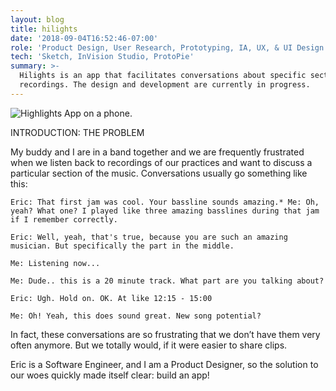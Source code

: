 ```yaml
---
layout: blog
title: hilights
date: '2018-09-04T16:52:46-07:00'
role: 'Product Design, User Research, Prototyping, IA, UX, & UI Design'
tech: 'Sketch, InVision Studio, ProtoPie'
summary: >-
  Hilights is an app that facilitates conversations about specific sections of
  recordings. The design and development are currently in progress.
---
```

![Highlights App on a phone.](/uploads/hilights-01.jpg)

INTRODUCTION: THE PROBLEM

My buddy and I are in a band together and we are frequently frustrated when we listen back to recordings of our practices and want to discuss a particular section of the music. Conversations usually go something like this:

`Eric: That first jam was cool. Your bassline sounds amazing.* Me: Oh, yeah? What one? I played like three amazing basslines during that jam if I remember correctly.`

`Eric: Well, yeah, that's true, because you are such an amazing musician. But specifically the part in the middle.`

`Me: Listening now...`

`Me: Dude.. this is a 20 minute track. What part are you talking about?`

`Eric: Ugh. Hold on. OK. At like 12:15 - 15:00`

`Me: Oh! Yeah, this does sound great. New song potential?`

In fact, these conversations are so frustrating that we don’t have them very often anymore. But we totally would, if it were easier to share clips.

Eric is a Software Engineer, and I am a Product Designer, so the solution to our woes quickly made itself clear: build an app!
